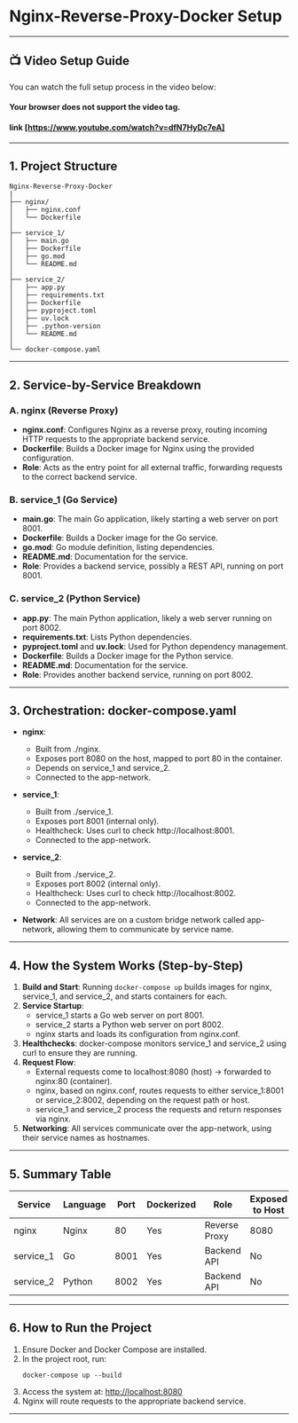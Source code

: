 # Nginx-Reverse-Proxy-Docker Setup

---

## 📺 Video Setup Guide

You can watch the full setup process in the video below:

#### Your browser does not support the video tag.
#### link [https://www.youtube.com/watch?v=dfN7HyDc7eA]


---

## 1. Project Structure

```
Nginx-Reverse-Proxy-Docker
|
├── nginx/
│   ├── nginx.conf
│   └── Dockerfile
│
├── service_1/
│   ├── main.go
│   ├── Dockerfile
│   ├── go.mod
│   └── README.md
│
├── service_2/
│   ├── app.py
│   ├── requirements.txt
│   ├── Dockerfile
│   ├── pyproject.toml
│   ├── uv.lock
│   ├── .python-version
│   └── README.md
│
└── docker-compose.yaml
```

---

## 2. Service-by-Service Breakdown

### A. nginx (Reverse Proxy)
- **nginx.conf**: Configures Nginx as a reverse proxy, routing incoming HTTP requests to the appropriate backend service.
- **Dockerfile**: Builds a Docker image for Nginx using the provided configuration.
- **Role**: Acts as the entry point for all external traffic, forwarding requests to the correct backend service.

### B. service_1 (Go Service)
- **main.go**: The main Go application, likely starting a web server on port 8001.
- **Dockerfile**: Builds a Docker image for the Go service.
- **go.mod**: Go module definition, listing dependencies.
- **README.md**: Documentation for the service.
- **Role**: Provides a backend service, possibly a REST API, running on port 8001.

### C. service_2 (Python Service)
- **app.py**: The main Python application, likely a web server running on port 8002.
- **requirements.txt**: Lists Python dependencies.
- **pyproject.toml** and **uv.lock**: Used for Python dependency management.
- **Dockerfile**: Builds a Docker image for the Python service.
- **README.md**: Documentation for the service.
- **Role**: Provides another backend service, running on port 8002.

---

## 3. Orchestration: docker-compose.yaml

- **nginx**:
  - Built from ./nginx.
  - Exposes port 8080 on the host, mapped to port 80 in the container.
  - Depends on service_1 and service_2.
  - Connected to the app-network.

- **service_1**:
  - Built from ./service_1.
  - Exposes port 8001 (internal only).
  - Healthcheck: Uses curl to check http://localhost:8001.
  - Connected to the app-network.

- **service_2**:
  - Built from ./service_2.
  - Exposes port 8002 (internal only).
  - Healthcheck: Uses curl to check http://localhost:8002.
  - Connected to the app-network.

- **Network**: All services are on a custom bridge network called app-network, allowing them to communicate by service name.

---

## 4. How the System Works (Step-by-Step)

1. **Build and Start**: Running `docker-compose up` builds images for nginx, service_1, and service_2, and starts containers for each.
2. **Service Startup**:
   - service_1 starts a Go web server on port 8001.
   - service_2 starts a Python web server on port 8002.
   - nginx starts and loads its configuration from nginx.conf.
3. **Healthchecks**: docker-compose monitors service_1 and service_2 using curl to ensure they are running.
4. **Request Flow**:
   - External requests come to localhost:8080 (host) → forwarded to nginx:80 (container).
   - nginx, based on nginx.conf, routes requests to either service_1:8001 or service_2:8002, depending on the request path or host.
   - service_1 and service_2 process the requests and return responses via nginx.
5. **Networking**: All services communicate over the app-network, using their service names as hostnames.

---

## 5. Summary Table

| Service     | Language | Port | Dockerized | Role                | Exposed to Host | Internal Name |
|-------------|----------|------|------------|---------------------|-----------------|--------------|
| nginx       | Nginx    | 80   | Yes        | Reverse Proxy       | 8080            | nginx        |
| service_1   | Go       | 8001 | Yes        | Backend API         | No              | service_1    |
| service_2   | Python   | 8002 | Yes        | Backend API         | No              | service_2    |

---

## 6. How to Run the Project

1. Ensure Docker and Docker Compose are installed.
2. In the project root, run:
   ```
   docker-compose up --build
   ```
3. Access the system at: [http://localhost:8080](http://localhost:8080)
4. Nginx will route requests to the appropriate backend service.

---
